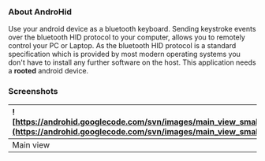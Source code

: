 ### About AndroHid ###

Use your android device as a bluetooth keyboard. Sending keystroke events over the bluetooth HID protocol to your computer, allows you to remotely control your PC or Laptop. As the bluetooth HID protocol is a standard specification which is provided by most modern operating systems you don't have to install any further software on the host. This application needs a **rooted** android device.


### Screenshots ###

| ![https://androhid.googlecode.com/svn/images/main_view_small.png](https://androhid.googlecode.com/svn/images/main_view_small.png) | ![https://androhid.googlecode.com/svn/images/settings_view_small.png](https://androhid.googlecode.com/svn/images/settings_view_small.png) | ![https://androhid.googlecode.com/svn/images/search_view_small.png](https://androhid.googlecode.com/svn/images/search_view_small.png) |
|:----------------------------------------------------------------------------------------------------------------------------------|:------------------------------------------------------------------------------------------------------------------------------------------|:--------------------------------------------------------------------------------------------------------------------------------------|
| Main view                                                                                                                         | Settings view                                                                                                                             | Search dialog                                                                                                                         |

